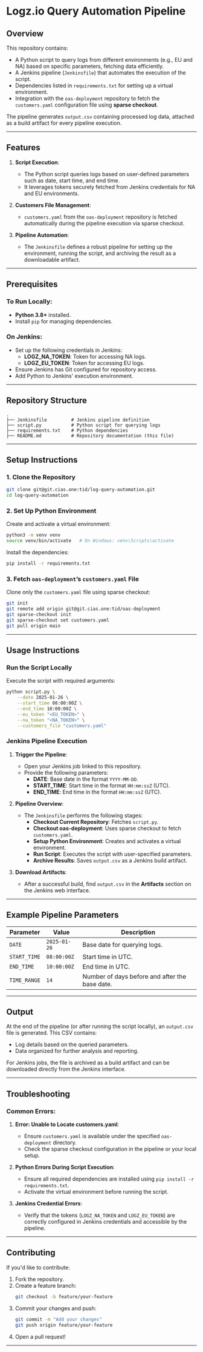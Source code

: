 # Logz.io Query Automation Pipeline

## Overview
This repository contains:
- A Python script to query logs from different environments (e.g., EU and NA) based on specific parameters, fetching data efficiently.
- A Jenkins pipeline (`Jenkinsfile`) that automates the execution of the script.
- Dependencies listed in `requirements.txt` for setting up a virtual environment.
- Integration with the `oas-deployment` repository to fetch the `customers.yaml` configuration file using **sparse checkout**.

The pipeline generates `output.csv` containing processed log data, attached as a build artifact for every pipeline execution.

---

## Features
1. **Script Execution**: 
   - The Python script queries logs based on user-defined parameters such as date, start time, and end time.
   - It leverages tokens securely fetched from Jenkins credentials for NA and EU environments.

2. **Customers File Management**:
   - `customers.yaml` from the `oas-deployment` repository is fetched automatically during the pipeline execution via sparse checkout.

3. **Pipeline Automation**:
   - The `Jenkinsfile` defines a robust pipeline for setting up the environment, running the script, and archiving the result as a downloadable artifact.

---

## Prerequisites
### To Run Locally:
- **Python 3.8+** installed.
- Install `pip` for managing dependencies.

### On Jenkins:
- Set up the following credentials in Jenkins:
  - **LOGZ_NA_TOKEN**: Token for accessing NA logs.
  - **LOGZ_EU_TOKEN**: Token for accessing EU logs.
- Ensure Jenkins has Git configured for repository access.
- Add Python to Jenkins' execution environment.

---

## Repository Structure
```plaintext
.
├── Jenkinsfile         # Jenkins pipeline definition
├── script.py           # Python script for querying logs
├── requirements.txt    # Python dependencies
├── README.md           # Repository documentation (this file)
```

---

## Setup Instructions

### 1. Clone the Repository
```bash
git clone git@git.cias.one:tid/log-query-automation.git
cd log-query-automation
```

### 2. Set Up Python Environment
Create and activate a virtual environment:
```bash
python3 -m venv venv
source venv/bin/activate   # On Windows: venv\Scripts\activate
```

Install the dependencies:
```bash
pip install -r requirements.txt
```

### 3. Fetch `oas-deployment`’s `customers.yaml` File
Clone only the `customers.yaml` file using sparse checkout:
```bash
git init
git remote add origin git@git.cias.one:tid/oas-deployment
git sparse-checkout init
git sparse-checkout set customers.yaml
git pull origin main
```

---

## Usage Instructions

### Run the Script Locally
Execute the script with required arguments:
```bash
python script.py \
    --date 2025-01-26 \
    --start_time 08:00:00Z \
    --end_time 10:00:00Z \
    --eu_token "<EU_TOKEN>" \
    --na_token "<NA_TOKEN>" \
    --customers_file "customers.yaml"
```

### Jenkins Pipeline Execution
1. **Trigger the Pipeline**:
   - Open your Jenkins job linked to this repository.
   - Provide the following parameters:
     - **DATE**: Base date in the format `YYYY-MM-DD`.
     - **START_TIME**: Start time in the format `HH:mm:ssZ` (UTC).
     - **END_TIME**: End time in the format `HH:mm:ssZ` (UTC).

2. **Pipeline Overview**:
   - The `Jenkinsfile` performs the following stages:
     - **Checkout Current Repository**: Fetches `script.py`.
     - **Checkout oas-deployment**: Uses sparse checkout to fetch `customers.yaml`.
     - **Setup Python Environment**: Creates and activates a virtual environment.
     - **Run Script**: Executes the script with user-specified parameters.
     - **Archive Results**: Saves `output.csv` as a Jenkins build artifact.

3. **Download Artifacts**:
   - After a successful build, find `output.csv` in the **Artifacts** section on the Jenkins web interface.

---

## Example Pipeline Parameters

| Parameter    | Value        | Description                                    |
|--------------|--------------|------------------------------------------------|
| `DATE`       | `2025-01-26` | Base date for querying logs.                   |
| `START_TIME` | `08:00:00Z`  | Start time in UTC.                             |
| `END_TIME`   | `10:00:00Z`  | End time in UTC.                               |
| `TIME_RANGE` | `14`         | Number of days before and after the base date. |

---

## Output
At the end of the pipeline (or after running the script locally), an `output.csv` file is generated. This CSV contains:
- Log details based on the queried parameters.
- Data organized for further analysis and reporting.

For Jenkins jobs, the file is archived as a build artifact and can be downloaded directly from the Jenkins interface.

---

## Troubleshooting

### Common Errors:
1. **Error: Unable to Locate customers.yaml**:
   - Ensure `customers.yaml` is available under the specified `oas-deployment` directory.
   - Check the sparse checkout configuration in the pipeline or your local setup.

2. **Python Errors During Script Execution**:
   - Ensure all required dependencies are installed using `pip install -r requirements.txt`.
   - Activate the virtual environment before running the script.

3. **Jenkins Credential Errors**:
   - Verify that the tokens (`LOGZ_NA_TOKEN` and `LOGZ_EU_TOKEN`) are correctly configured in Jenkins credentials and accessible by the pipeline.

---

## Contributing
If you'd like to contribute:
1. Fork the repository.
2. Create a feature branch:
   ```bash
   git checkout -b feature/your-feature
   ```
3. Commit your changes and push:
   ```bash
   git commit -m "Add your changes"
   git push origin feature/your-feature
   ```
4. Open a pull request!

---